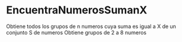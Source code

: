 # EncuentraNumerosSumanX
Obtiene todos los grupos de n numeros cuya suma es igual a X  de un conjunto S de numeros 
Obtiene grupos de 2 a 8 numeros

